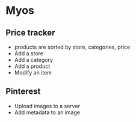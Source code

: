 # Myos

## Price tracker

* products are sorted by store, categories, price
* Add a store
* Add a category
* Add a product
* Modify an item

## Pinterest

* Upload images to a server
* Add metadata to an image
